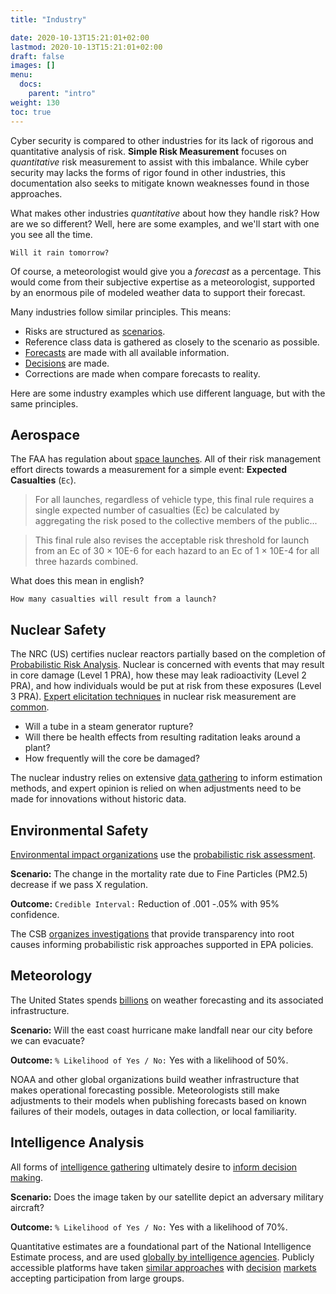 ```yaml
---
title: "Industry"

date: 2020-10-13T15:21:01+02:00
lastmod: 2020-10-13T15:21:01+02:00
draft: false
images: []
menu:
  docs:
    parent: "intro"
weight: 130
toc: true
---
```


Cyber security is compared to other industries for its lack of rigorous and quantitative analysis of risk. **Simple Risk Measurement** focuses on _quantitative_ risk measurement to assist with this imbalance. While cyber security may lacks the forms of rigor found in other industries, this documentation also seeks to mitigate known weaknesses found in those approaches.

What makes other industries _quantitative_ about how they handle risk? How are we so different? Well, here are some examples, and we'll start with one you see all the time.

``` none
Will it rain tomorrow?
```

Of course, a meteorologist would give you a _forecast_ as a percentage. This would come from their subjective expertise as a meteorologist, supported by an enormous pile of modeled weather data to support their forecast.

Many industries follow similar principles. This means:

- Risks are structured as [scenarios](/docs/risk/scenarios).
- Reference class data is gathered as closely to the scenario as possible.
- [Forecasts](/docs/estimation/forecasting) are made with all available information. 
- [Decisions](/docs/intro/decisions/) are made. 
- Corrections are made when compare forecasts to reality.

Here are some industry examples which use different language, but with the same principles.

## Aerospace

The FAA has regulation about [space launches](govinfo.gov/content/pkg/FR-2016-07-20/pdf/2016-17083.pdf). All of their risk management effort directs towards a measurement for a simple event: **Expected Casualties** (`Ec`).

>For all launches, regardless of vehicle type, this final rule requires a single expected number of casualties (Ec) be calculated by aggregating the risk posed to the collective members of the public...

>This final rule also revises the acceptable risk threshold for launch from an Ec of 30 × 10E-6 for each hazard to an Ec of 1 × 10E-4 for all three hazards combined.

What does this mean in english?

``` none
How many casualties will result from a launch? 
```

## Nuclear Safety

The NRC (US) certifies nuclear reactors partially based on the completion of [Probabilistic Risk Analysis](https://www.nrc.gov/about-nrc/regulatory/risk-informed/pra.html). Nuclear is concerned with events that may result in core damage (Level 1 PRA), how these may leak radioactivity (Level 2 PRA), and how individuals would be put at risk from these exposures (Level 3 PRA). [Expert elicitation
techniques](https://www.standards.doe.gov/standards-documents/1200/1628-2013/@@images/file)
in nuclear risk measurement are
[common](https://www.nrc.gov/reading-rm/doc-collections/fact-sheets/probabilistic-risk-asses.html). 

- Will a tube in a steam generator rupture?
- Will there be health effects from resulting raditation leaks around a plant?
- How frequently will the core be damaged?

The nuclear industry relies on extensive [data
gathering](https://catalog.data.gov/dataset?q=organization:((nrc-gov)))
to inform estimation methods, and expert opinion is relied on when
adjustments need to be made for innovations without historic data.

## Environmental Safety

[Environmental impact organizations](https://www.epa.gov/osa/basic-information-about-scientific-coordination) use the [probabilistic risk assessment](https://www.epa.gov/sites/production/files/2014-11/documents/raf-pra-faq-final.pdf).

**Scenario:** The change in the mortality rate due to Fine Particles (PM2.5) decrease if we pass X regulation.

**Outcome:** `Credible Interval:` Reduction of .001 -.05% with 95% confidence.

The CSB [organizes investigations](https://www.csb.gov/investigations/)
that provide transparency into root causes informing probabilistic risk
approaches supported in EPA policies.

## Meteorology

The United States spends
[billions](https://en.wikipedia.org/wiki/Weather_forecasting) on weather
forecasting and its associated infrastructure.

**Scenario:** Will the east coast hurricane make landfall near our city before we
    can evacuate?

**Outcome:** `% Likelihood of Yes / No:` Yes with a likelihood of 50%.

NOAA and other global organizations build weather infrastructure that
makes operational forecasting possible. Meteorologists still make adjustments to their models when publishing forecasts based on known failures of their models, outages in data collection, or local familiarity.

## Intelligence Analysis

All forms of [intelligence gathering](https://en.wikipedia.org/wiki/List_of_intelligence_gathering_disciplines) ultimately desire to [inform decision making](https://www.cia.gov/library/center-for-the-study-of-intelligence/csi-publications/books-and-monographs/sherman-kent-and-the-board-of-national-estimates-collected-essays/4estimates.html).

**Scenario:**  Does the image taken by our satellite depict an adversary military aircraft?

**Outcome:**  `% Likelihood of Yes / No:` Yes with a likelihood of 70%.

Quantitative estimates are a foundational part of the National Intelligence Estimate process, and are used [globally by intelligence agencies](https://www.vice.com/en/article/kbz7gn/canadian-intelligence-agencies-are-actually-pretty-good-at-strategic-forecasting). Publicly accessible platforms have taken [similar approaches](https://www.predictit.org/) with [decision](https://www.gjopen.com/) [markets](https://augur.net/) accepting participation from large groups.